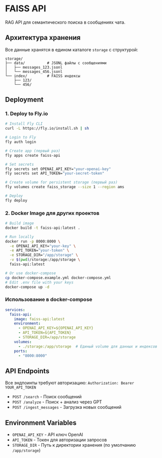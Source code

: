 # FAISS API

RAG API для семантического поиска в сообщениях чата.

## Архитектура хранения

Все данные хранятся в едином каталоге `storage` с структурой:
```
storage/
├── data/          # JSONL файлы с сообщениями
│   ├── messages_123.jsonl
│   └── messages_456.jsonl
└── index/         # FAISS индексы
    ├── 123/
    └── 456/
```

## Deployment

### 1. Deploy to Fly.io

```bash
# Install Fly CLI
curl -L https://fly.io/install.sh | sh

# Login to Fly
fly auth login

# Create app (первый раз)
fly apps create faiss-api

# Set secrets
fly secrets set OPENAI_API_KEY="your-openai-key"
fly secrets set API_TOKEN="your-secret-token"

# Create volume for persistent storage (первый раз)
fly volumes create faiss_storage --size 1 --region ams

# Deploy
fly deploy
```

### 2. Docker Image для других проектов

```bash
# Build image
docker build -t faiss-api:latest .

# Run locally
docker run -p 8000:8000 \
  -e OPENAI_API_KEY="your-key" \
  -e API_TOKEN="your-token" \
  -e STORAGE_DIR="/app/storage" \
  -v $(pwd)/storage:/app/storage \
  faiss-api:latest

# Or use docker-compose
cp docker-compose.example.yml docker-compose.yml
# Edit .env file with your keys
docker-compose up -d
```

### Использование в docker-compose

```yaml
services:
  faiss-api:
    image: faiss-api:latest
    environment:
      - OPENAI_API_KEY=${OPENAI_API_KEY}
      - API_TOKEN=${API_TOKEN}
      - STORAGE_DIR=/app/storage
    volumes:
      - ./storage:/app/storage  # Единый volume для данных и индексов
    ports:
      - "8000:8000"
```

## API Endpoints

Все эндпоинты требуют авторизацию: `Authorization: Bearer YOUR_API_TOKEN`

- `POST /search` - Поиск сообщений
- `POST /analyze` - Поиск + анализ через GPT
- `POST /ingest_messages` - Загрузка новых сообщений

## Environment Variables

- `OPENAI_API_KEY` - API ключ OpenAI
- `API_TOKEN` - Токен для авторизации запросов
- `STORAGE_DIR` - Путь к директории хранения (по умолчанию `/app/storage`)